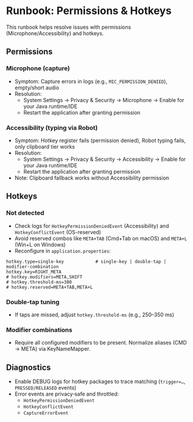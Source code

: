 # Runbook: Permissions & Hotkeys

This runbook helps resolve issues with permissions (Microphone/Accessibility) and hotkeys.

## Permissions
### Microphone (capture)
- Symptom: Capture errors in logs (e.g., `MIC_PERMISSION_DENIED`), empty/short audio
- Resolution:
  - System Settings → Privacy & Security → Microphone → Enable for your Java runtime/IDE
  - Restart the application after granting permission

### Accessibility (typing via Robot)
- Symptom: Hotkey register fails (permission denied), Robot typing fails, only clipboard tier works
- Resolution:
  - System Settings → Privacy & Security → Accessibility → Enable for your Java runtime/IDE
  - Restart the application after granting permission
- Note: Clipboard fallback works without Accessibility permission

## Hotkeys
### Not detected
- Check logs for `HotkeyPermissionDeniedEvent` (Accessibility) and `HotkeyConflictEvent` (OS-reserved)
- Avoid reserved combos like `META+TAB` (Cmd+Tab on macOS) and `META+L` (Win+L on Windows)
- Reconfigure in `application.properties`:
```properties
hotkey.type=single-key            # single-key | double-tap | modifier-combination
hotkey.key=RIGHT_META
# hotkey.modifiers=META,SHIFT
# hotkey.threshold-ms=300
# hotkey.reserved=META+TAB,META+L
```

### Double‑tap tuning
- If taps are missed, adjust `hotkey.threshold-ms` (e.g., 250–350 ms)

### Modifier combinations
- Require all configured modifiers to be present. Normalize aliases (CMD → META) via KeyNameMapper.

## Diagnostics
- Enable DEBUG logs for hotkey packages to trace matching (`trigger=…`, `PRESSED/RELEASED` events)
- Error events are privacy‑safe and throttled:
  - `HotkeyPermissionDeniedEvent`
  - `HotkeyConflictEvent`
  - `CaptureErrorEvent`
